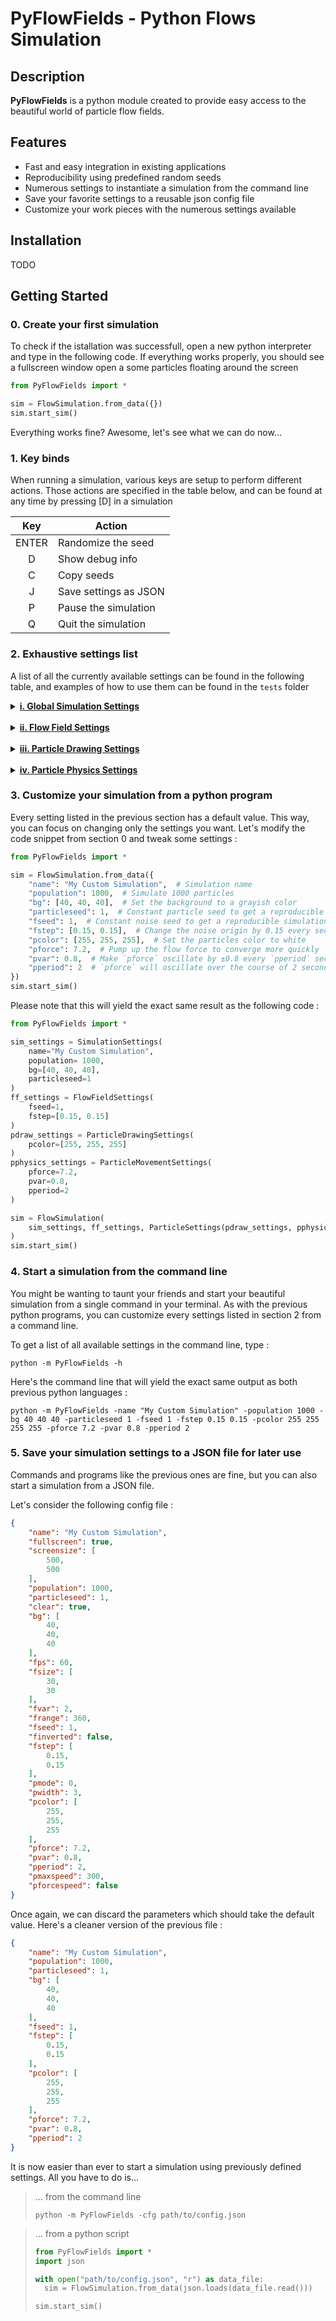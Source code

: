 # PyFlowFields - Python Flows Simulation

## Description
**PyFlowFields** is a python module created to provide easy access to the beautiful world of particle flow fields.

## Features

- Fast and easy integration in existing applications
- Reproducibility using predefined random seeds
- Numerous settings to instantiate a simulation from the command line
- Save your favorite settings to a reusable json config file
- Customize your work pieces with the numerous settings available

## Installation

TODO

## Getting Started

### 0. Create your first simulation

To check if the istallation was successfull, open a new python interpreter and type in the following code. If everything works properly, you should see a fullscreen window open a some particles floating around the screen

```python
from PyFlowFields import *

sim = FlowSimulation.from_data({})
sim.start_sim()
```

Everything works fine? Awesome, let's see what we can do now...

### 1. Key binds

When running a simulation, various keys are setup to perform different actions. Those actions are specified in the table below, and can be found at any time by pressing [D] in a simulation

|  Key  | Action                |
|:-----:|-----------------------|
| ENTER | Randomize the seed    |
|   D   | Show debug info       |
|   C   | Copy seeds            |
|   J   | Save settings as JSON |
|   P   | Pause the simulation  |
|   Q   | Quit the simulation   |

### 2. Exhaustive settings list

A list of all the currently available settings can be found in the following table, and examples of how to use them can be found in the ``tests`` folder

<details>

<summary><b><u>i. Global Simulation Settings</u></b></summary>

|   Setting    |     Type     | Description                                         |
|:------------:|:------------:|-----------------------------------------------------|
|     name     |  ``String``  | Simulation window title                             |
|  fullscreen  |   ``Bool``   | Display the simulation fullscreen                   |
|  screensize  | ``Int (x2)`` | Window dimensions with fullscreen off               |
|  population  |   ``Int``    | Particle count for the simulation                   |
| particleseed |   ``Int``    | Seed used for the particles spawn position          |
|    clear     |   ``Bool``   | Clear the simulation each frame                     |
|      bg      | ``Int (x3)`` | Red, Green and Blue values for the background color |
|     fps      |   ``Int``    | Max frame rate for the simulation                   |

</details>

<br>

<details>

<summary><b><u>ii. Flow Field Settings</u></b></summary>

|  Setting  |      Type      | Description                                            |
|:---------:|:--------------:|--------------------------------------------------------|
|   fsize   |  ``Int (x2)``  | Frame subdivisions to place flow field components      |
|   fvar    |   ``Float``    | Variation rate between each flow field component       |
|  frange   |   ``Float``    | Angle range for flow field components                  |
|   fseed   |    ``Int``     | Seed used in the noise generation function             |
| finverted |    ``Bool``    | Invert the noise function                              |
|   fstep   | ``Float (x2)`` | Origin shift each second applied on the noise function |

</details>

<br>

<details>

<summary><b><u>iii. Particle Drawing Settings</u></b></summary>

| Setting |     Type     | Description                                               |
|:-------:|:------------:|-----------------------------------------------------------|
|  pmode  |   ``Int``    | Particle drawing mode (0: Particle Mode, 1 : Linear Mode) |
| pwidth  |   ``Int``    | Particle size (in particle mode only)                     |
| pcolor  | ``Int (x3)`` | Red, Green, Blue [and Alpha] value for the particle color |

</details>

<br>

<details>

<summary><b><u>iv. Particle Physics Settings</u></b></summary>

|   Setting   |   Type    | Description                                                       |
|:-----------:|:---------:|-------------------------------------------------------------------|
|   pforce    | ``Float`` | Force applied by a flow component to a particle                   |
|    pvar     | ``Float`` | Oscillations of the flow components' force over time              |
|   pperiod   | ``Float`` | Period for the previously described oscillations                  |
|  pmaxspeed  | ``Float`` | Particles max speed (in px/sec)                                   |
| pforcespeed | ``Bool``  | Force particles to go at max speed at any point in the simulation |

</details>


### 3. Customize your simulation from a python program

Every setting listed in the previous section has a default value. This way, you can focus on changing only the settings you want. Let's modify the code snippet from section 0 and tweak some settings :

```python
from PyFlowFields import *

sim = FlowSimulation.from_data({
	"name": "My Custom Simulation",  # Simulation name
	"population": 1000,  # Simulate 1000 particles
	"bg": [40, 40, 40],  # Set the background to a grayish color
	"particleseed": 1,  # Constant particle seed to get a reproducible simulation
	"fseed": 1,  # Constant noise seed to get a reproducible simulation
	"fstep": [0.15, 0.15],  # Change the noise origin by 0.15 every second to break boring patterns
	"pcolor": [255, 255, 255],  # Set the particles color to white
	"pforce": 7.2,  # Pump up the flow force to converge more quickly
	"pvar": 0.8,  # Make `pforce` oscillate by ±0.8 every `pperiod` seconds
	"pperiod": 2  # `pforce` will oscillate over the course of 2 seconds
})
sim.start_sim()
```

Please note that this will yield the exact same result as the following code :

```python
from PyFlowFields import *

sim_settings = SimulationSettings(
	name="My Custom Simulation",
	population= 1000,
	bg=[40, 40, 40],
	particleseed=1
)
ff_settings = FlowFieldSettings(
	fseed=1,
	fstep=[0.15, 0.15]
)
pdraw_settings = ParticleDrawingSettings(
	pcolor=[255, 255, 255]
)
pphysics_settings = ParticleMovementSettings(
	pforce=7.2,
	pvar=0.8,
	pperiod=2
)

sim = FlowSimulation(
	sim_settings, ff_settings, ParticleSettings(pdraw_settings, pphysics_settings)
)
sim.start_sim()
```

### 4. Start a simulation from the command line

You might be wanting to taunt your friends and start your beautiful simulation from a single command in your terminal. As with the previous python programs, you can customize every settings listed in section 2 from a command line.

To get a list of all available settings in the command line, type :

```commandline
python -m PyFlowFields -h
```

Here's the command line that will yield the exact same output as both previous python languages :

```commandline
python -m PyFlowFields -name "My Custom Simulation" -population 1000 -bg 40 40 40 -particleseed 1 -fseed 1 -fstep 0.15 0.15 -pcolor 255 255 255 255 -pforce 7.2 -pvar 0.8 -pperiod 2
```

### 5. Save your simulation settings to a JSON file for later use

Commands and programs like the previous ones are fine, but you can also start a simulation from a JSON file.

Let's consider the following config file :

```json
{
    "name": "My Custom Simulation",
    "fullscreen": true,
    "screensize": [
        500,
        500
    ],
    "population": 1000,
    "particleseed": 1,
    "clear": true,
    "bg": [
        40,
        40,
        40
    ],
    "fps": 60,
    "fsize": [
        30,
        30
    ],
    "fvar": 2,
    "frange": 360,
    "fseed": 1,
    "finverted": false,
    "fstep": [
        0.15,
        0.15
    ],
    "pmode": 0,
    "pwidth": 3,
    "pcolor": [
        255,
        255,
        255
    ],
    "pforce": 7.2,
    "pvar": 0.8,
    "pperiod": 2,
    "pmaxspeed": 300,
    "pforcespeed": false
}
```

Once again, we can discard the parameters which should take the default value. Here's a cleaner version of the previous file :

```json
{
    "name": "My Custom Simulation",
    "population": 1000,
    "particleseed": 1,
    "bg": [
        40,
        40,
        40
    ],
    "fseed": 1,
    "fstep": [
        0.15,
        0.15
    ],
    "pcolor": [
        255,
        255,
        255
    ],
    "pforce": 7.2,
    "pvar": 0.8,
    "pperiod": 2
}
```

It is now easier than ever to start a simulation using previously defined settings. All you have to do is...

> ... from the command line
> ```commandline
> python -m PyFlowFields -cfg path/to/config.json

> ... from a python script
> ```python
> from PyFlowFields import *
> import json
>
> with open("path/to/config.json", "r") as data_file:
>   sim = FlowSimulation.from_data(json.loads(data_file.read()))
>
> sim.start_sim()
